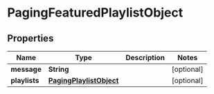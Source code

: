 

# PagingFeaturedPlaylistObject

## Properties

Name | Type | Description | Notes
------------ | ------------- | ------------- | -------------
**message** | **String** |  |  [optional]
**playlists** | [**PagingPlaylistObject**](PagingPlaylistObject.md) |  |  [optional]



